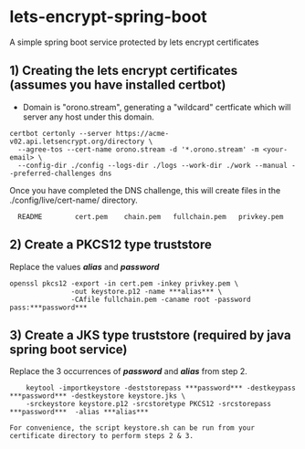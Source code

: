 # lets-encrypt-spring-boot
A simple spring boot service protected by lets encrypt certificates


## 1) Creating the lets encrypt certificates (assumes you have installed certbot)

* Domain is "orono.stream", generating a "wildcard" certficate which will server any host under this domain. 

```
certbot certonly --server https://acme-v02.api.letsencrypt.org/directory \ 
  --agree-tos --cert-name orono.stream -d '*.orono.stream' -m <your-email> \ 
  --config-dir ./config --logs-dir ./logs --work-dir ./work --manual --preferred-challenges dns
```

Once you have completed the DNS challenge, this will create files in the ./config/live/cert-name/ directory. 

```
  README		cert.pem	chain.pem	fullchain.pem	privkey.pem
```
  
  
## 2) Create a PKCS12 type truststore

Replace the values ***alias*** and ***password***
```
openssl pkcs12 -export -in cert.pem -inkey privkey.pem \
               -out keystore.p12 -name ***alias*** \
               -CAfile fullchain.pem -caname root -password pass:***password***
```
               
## 3) Create a JKS type truststore (required by java spring boot service)

Replace the 3 occurrences of ***password*** and ***alias*** from step 2.
```
    keytool -importkeystore -deststorepass ***password*** -destkeypass ***password*** -destkeystore keystore.jks \
    -srckeystore keystore.p12 -srcstoretype PKCS12 -srcstorepass ***password***  -alias ***alias***

For convenience, the script keystore.sh can be run from your certificate directory to perform steps 2 & 3. 
